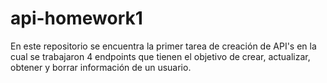 # api-homework1
En este repositorio se encuentra la primer tarea de creación de API's en la cual se trabajaron 4 endpoints que tienen el objetivo de crear, actualizar, obtener y borrar información de un usuario.
